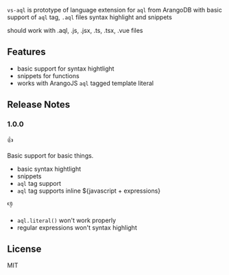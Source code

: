`vs-aql` is prototype of language extension for `aql` from ArangoDB with basic support of `aql` tag, `.aql` files syntax highlight and snippets

should work with .aql, .js, .jsx, .ts, .tsx, .vue files

## Features

- basic support for syntax hightlight
- snippets for functions
- works with ArangoJS `aql` tagged template literal

## Release Notes

### 1.0.0

👍

Basic support for basic things.

- basic syntax hightlight
- snippets
- `aql` tag support
- `aql` tag supports inline \${javascript + expressions}

👎

- `aql.literal()` won't work properly
- regular expressions won't syntax highlight

## License

MIT
